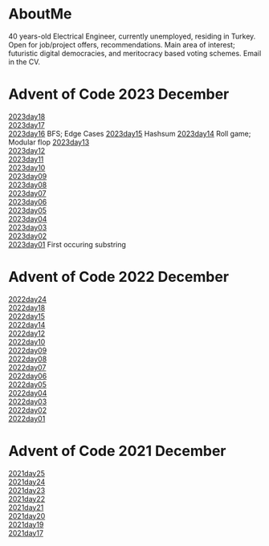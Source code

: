 # AboutMe
40 years-old Electrical Engineer, currently unemployed, residing in Turkey. Open for job/project offers, recommendations. Main area of interest; futuristic digital democracies, and meritocracy based voting schemes. Email in the CV.


# Advent of Code 2023 December
[2023day18](/2023AoC/23day18.js)    
[2023day17](/2023AoC/23day17.js)    
[2023day16](/2023AoC/23day16.js)    BFS; Edge Cases 
[2023day15](/2023AoC/23day15.js)    Hashsum 
[2023day14](/2023AoC/23day14.js)    Roll game; Modular flop 
[2023day13](/2023AoC/23day13.js)    
[2023day12](/2023AoC/23day12.js)    
[2023day11](/2023AoC/23day11.js)    
[2023day10](/2023AoC/23day10.js)    
[2023day09](/2023AoC/23day09.js)    
[2023day08](/2023AoC/23day08.js)    
[2023day07](/2023AoC/23day07.js)    
[2023day06](/2023AoC/23day06.js)    
[2023day05](/2023AoC/23day05.js)    
[2023day04](/2023AoC/23day04.js)    
[2023day03](/2023AoC/23day03.js)    
[2023day02](/2023AoC/23day02.js)    
[2023day01](/2023AoC/23day01.js)    First occuring substring    
     

# Advent of Code 2022 December
[2022day24](/2022AoC/22day24.js)    
[2022day18](/2022AoC/22day18.js)    
[2022day15](/2022AoC/22day15.js)    
[2022day14](/2022AoC/22day14.js)    
[2022day12](/2022AoC/22day12.js)    
[2022day10](/2022AoC/22day10.js)    
[2022day09](/2022AoC/22day09.js)    
[2022day08](/2022AoC/22day08.js)    
[2022day07](/2022AoC/22day07.js)    
[2022day06](/2022AoC/22day06.js)    
[2022day05](/2022AoC/22day05.js)    
[2022day04](/2022AoC/22day04.js)    
[2022day03](/2022AoC/22day03.js)    
[2022day02](/2022AoC/22day02.js)    
[2022day01](/2022AoC/22day01.js)    


# Advent of Code 2021 December
[2021day25](/2021AoC/21day25.js)    
[2021day24](/2021AoC/21day24.js)    
[2021day23](/2021AoC/21day23.js)    
[2021day22](/2021AoC/21day22.js)    
[2021day21](/2021AoC/21day21.js)    
[2021day20](/2021AoC/21day20.js)    
[2021day19](/2021AoC/21day19.js)    
[2021day17](/2021AoC/21day17.js)    

